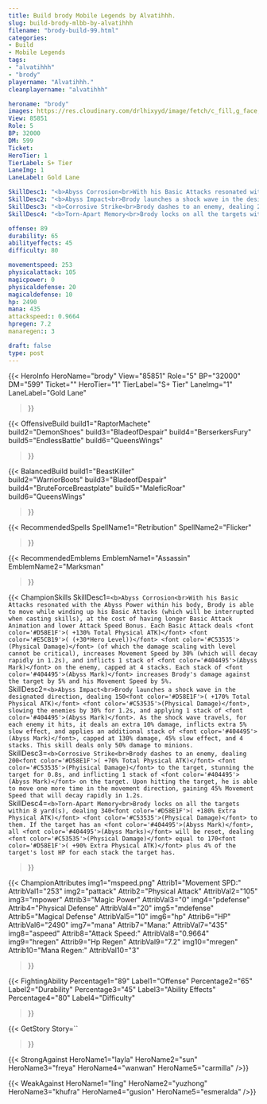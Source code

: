 ```yaml
---
title: Build brody Mobile Legends by Alvatihhh.
slug: build-brody-mlbb-by-alvatihhh
filename: "brody-build-99.html"
categories: 
- Build 
- Mobile Legends
tags: 
- "alvatihhh"
- "brody"
playername: "Alvatihhh."
cleanplayername: "alvatihhh"

heroname: "brody"
images: https://res.cloudinary.com/drlhixyyd/image/fetch/c_fill,g_face,f_auto/https://cdn2-build.mobagenie.my.id/p/images/banner/full/brody.jpg
View: 85851 
Role: 5 
BP: 32000
DM: 599 
Ticket:  
HeroTier: 1 
TierLabel: S+ Tier 
LaneImg: 1
LaneLabel: Gold Lane 

SkillDesc1: "<b>Abyss Corrosion<br>With his Basic Attacks resonated with the Abyss Power within his body, Brody is able to move while winding up his Basic Attacks (which will be interrupted when casting skills), at the cost of having longer Basic Attack Animation and lower Attack Speed Bonus. Each Basic Attack deals <font color='#D58E1F'>( +130% Total Physical ATK)</font> <font color='#E5CB19'>( (+30*Hero Level))</font> <font color='#C53535'>(Physical Damage)</font> (of which the damage scaling with level cannot be critical), increases Movement Speed by 30% (which will decay rapidly in 1.2s), and inflicts 1 stack of <font color='#404495'>(Abyss Mark)</font> on the enemy, capped at 4 stacks. Each stack of <font color='#404495'>(Abyss Mark)</font> increases Brody's damage against the target by 5% and his Movement Speed by 5%."   
SkillDesc2: "<b>Abyss Impact<br>Brody launches a shock wave in the designated direction, dealing 150<font color='#D58E1F'>( +170% Total Physical ATK)</font> <font color='#C53535'>(Physical Damage)</font>, slowing the enemies by 30% for 1.2s, and applying 1 stack of <font color='#404495'>(Abyss Mark)</font>. As the shock wave travels, for each enemy it hits, it deals an extra 10% damage, inflicts extra 5% slow effect, and applies an additional stack of <font color='#404495'>(Abyss Mark)</font>, capped at 130% damage, 45% slow effect, and 4 stacks. This skill deals only 50% damage to minions."   
SkillDesc3: "<b>Corrosive Strike<br>Brody dashes to an enemy, dealing 200<font color='#D58E1F'>( +70% Total Physical ATK)</font> <font color='#C53535'>(Phyisical Damage)</font> to the target, stunning the target for 0.8s, and inflicting 1 stack of <font color='#404495'>(Abyss Mark)</font> on the target. Upon hitting the target, he is able to move one more time in the movement direction, gaining 45% Movement Speed that will decay rapidly in 1.2s."   
SkillDesc4: "<b>Torn-Apart Memory<br>Brody locks on all the targets within 8 yard(s), dealing 340<font color='#D58E1F'>( +180% Extra Physical ATK)</font> <font color='#C53535'>(Physical Damage)</font> to them. If the target has an <font color='#404495'>(Abyss Mark)</font>, all <font color='#404495'>(Abyss Marks)</font> will be reset, dealing <font color='#C53535'>(Physical Damage)</font> equal to 170<font color='#D58E1F'>( +90% Extra Physical ATK)</font> plus 4% of the target's lost HP for each stack the target has."  

offense: 89 
durability: 65 
abilityeffects: 45 
difficulty: 80 

movementspeed: 253
physicalattack: 105
magicpower: 0
physicaldefense: 20
magicaldefense: 10
hp: 2490
mana: 435
attackspeed:: 0.9664
hpregen: 7.2
manaregen:: 3

draft: false
type: post
---
```


{{< HeroInfo 
HeroName="brody" 
View="85851" 
Role="5" 
BP="32000" 
DM="599" 
Ticket="" 
HeroTier="1" 
TierLabel="S+ Tier" 
LaneImg="1" 
LaneLabel="Gold Lane" 
>}}
 
{{< OffensiveBuild 
build1="RaptorMachete"  
build2="DemonShoes" 
build3="BladeofDespair" 
build4="BerserkersFury" 
build5="EndlessBattle" 
build6="QueensWings" 
>}} 

{{< BalancedBuild 
build1="BeastKiller"  
build2="WarriorBoots" 
build3="BladeofDespair" 
build4="BruteForceBreastplate" 
build5="MaleficRoar" 
build6="QueensWings" 
>}}


{{< RecommendedSpells 
SpellName1="Retribution" 
SpellName2="Flicker" 
>}}  

{{< RecommendedEmblems 
EmblemName1="Assassin" 
EmblemName2="Marksman" 
>}}   

{{< ChampionSkills 
SkillDesc1=`<b>Abyss Corrosion<br>With his Basic Attacks resonated with the Abyss Power within his body, Brody is able to move while winding up his Basic Attacks (which will be interrupted when casting skills), at the cost of having longer Basic Attack Animation and lower Attack Speed Bonus. Each Basic Attack deals <font color='#D58E1F'>( +130% Total Physical ATK)</font> <font color='#E5CB19'>( (+30*Hero Level))</font> <font color='#C53535'>(Physical Damage)</font> (of which the damage scaling with level cannot be critical), increases Movement Speed by 30% (which will decay rapidly in 1.2s), and inflicts 1 stack of <font color='#404495'>(Abyss Mark)</font> on the enemy, capped at 4 stacks. Each stack of <font color='#404495'>(Abyss Mark)</font> increases Brody's damage against the target by 5% and his Movement Speed by 5%.`   
SkillDesc2=`<b>Abyss Impact<br>Brody launches a shock wave in the designated direction, dealing 150<font color='#D58E1F'>( +170% Total Physical ATK)</font> <font color='#C53535'>(Physical Damage)</font>, slowing the enemies by 30% for 1.2s, and applying 1 stack of <font color='#404495'>(Abyss Mark)</font>. As the shock wave travels, for each enemy it hits, it deals an extra 10% damage, inflicts extra 5% slow effect, and applies an additional stack of <font color='#404495'>(Abyss Mark)</font>, capped at 130% damage, 45% slow effect, and 4 stacks. This skill deals only 50% damage to minions.`   
SkillDesc3=`<b>Corrosive Strike<br>Brody dashes to an enemy, dealing 200<font color='#D58E1F'>( +70% Total Physical ATK)</font> <font color='#C53535'>(Phyisical Damage)</font> to the target, stunning the target for 0.8s, and inflicting 1 stack of <font color='#404495'>(Abyss Mark)</font> on the target. Upon hitting the target, he is able to move one more time in the movement direction, gaining 45% Movement Speed that will decay rapidly in 1.2s.`   
SkillDesc4=`<b>Torn-Apart Memory<br>Brody locks on all the targets within 8 yard(s), dealing 340<font color='#D58E1F'>( +180% Extra Physical ATK)</font> <font color='#C53535'>(Physical Damage)</font> to them. If the target has an <font color='#404495'>(Abyss Mark)</font>, all <font color='#404495'>(Abyss Marks)</font> will be reset, dealing <font color='#C53535'>(Physical Damage)</font> equal to 170<font color='#D58E1F'>( +90% Extra Physical ATK)</font> plus 4% of the target's lost HP for each stack the target has.`   
>}}

{{< ChampionAttributes
img1="mspeed.png" Attrib1="Movement SPD:" AttribVal1="253"
img2="pattack" Attrib2="Physical Attack" AttribVal2="105"
img3="mpower" Attrib3="Magic Power" AttribVal3="0"
img4="pdefense" Attrib4="Physical Defense" AttribVal4="20"
img5="mdefense" Attrib5="Magical Defense" AttribVal5="10"
img6="hp" Attrib6="HP" AttribVal6="2490"
img7="mana" Attrib7="Mana:" AttribVal7="435"
img8="aspeed" Attrib8="Attack Speed:" AttribVal8="0.9664"
img9="hregen" Attrib9="Hp Regen" AttribVal9="7.2"
img10="mregen" Attrib10="Mana Regen:" AttribVal10="3"
>}}


{{< FightingAbility
Percentage1="89" Label1="Offense"
Percentage2="65" Label2="Durability"
Percentage3="45" Label3="Ability Effects"
Percentage4="80" Label4="Difficulty"
 >}}

{{< GetStory 
Story=`` 
>}}

{{< StrongAgainst 
HeroName1="layla"
HeroName2="sun"
HeroName3="freya"
HeroName4="wanwan"
HeroName5="carmilla"
/>}}

{{< WeakAgainst
HeroName1="ling"
HeroName2="yuzhong"
HeroName3="khufra"
HeroName4="gusion"
HeroName5="esmeralda"
/>}}
